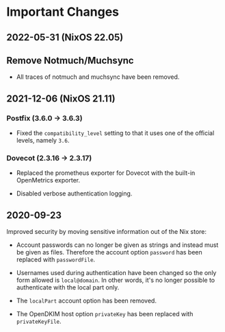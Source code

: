 # Important Changes

## 2022-05-31 (NixOS 22.05)

## Remove Notmuch/Muchsync

  * All traces of notmuch and muchsync have been removed.

## 2021-12-06 (NixOS 21.11)

### Postfix (3.6.0 -> 3.6.3)

  * Fixed the `compatibility_level` setting to that it uses one of the
    official levels, namely `3.6`.

### Dovecot (2.3.16 -> 2.3.17)

  * Replaced the prometheus exporter for Dovecot with the built-in
    OpenMetrics exporter.

  * Disabled verbose authentication logging.

## 2020-09-23

Improved security by moving sensitive information out of the Nix store:

  * Account passwords can no longer be given as strings and instead
    must be given as files.  Therefore the account option `password`
    has been replaced with `passwordFile`.

  * Usernames used during authentication have been changed so the only
    form allowed is `local@domain`.  In other words, it's no longer
    possible to authenticate with the local part only.

  * The `localPart` account option has been removed.

  * The OpenDKIM host option `privateKey` has been replaced with
    `privateKeyFile`.

